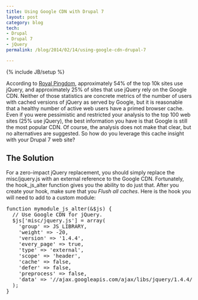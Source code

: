 ```yaml
---
title: Using Google CDN with Drupal 7
layout: post
category: blog
tech:
- Drupal
- Drupal 7
- jQuery
permalink: /blog/2014/02/14/using-google-cdn-drupal-7

---
```

{% include JB/setup %}
<div id="node-314" class="node node-blog node-promoted">
  <div class="content clearfix">
    <div class="field field-name-body field-type-text-with-summary field-label-hidden"><div class="field-items"><div class="field-item even"><p>According to <a href="http://royal.pingdom.com/2012/06/20/jquery-numbers/">Royal Pingdom</a>, approximately 54% of the top 10k sites use jQuery, and approximately 25% of sites that use jQuery rely on the Google CDN. Neither of those statistics are concrete metrics of the number of users with cached versions of jQuery as served by Google, but it is reasonable that a healthy number of active web users have a primed browser cache. Even if you were pessimistic and restricted your analysis to the top 100 web sites (25% use jQuery), the best information you have is that Google is still the most popular CDN. Of course, the analysis does not make that clear, but no alternatives are suggested. So how do you leverage this cache insight with your Drupal 7 web site?</p>
<!--break-->
<h2>
	The Solution</h2>
<p>For a zero-impact jQuery replacement, you should simply replace the misc/jquery.js with an external reference to the Google CDN. Fortunately, the hook_js_alter function gives you the ability to do just that. After you create your hook, make sure that you <em>Flush all caches</em>. Here is the hook you will need to add to a custom module:</p>
<pre class="brush:php">
function mymodule_js_alter(&amp;$js) {
  // Use Google CDN for jQuery.
  $js['misc/jquery.js'] = array(
    'group' =&gt; JS_LIBRARY,
    'weight' =&gt; -20,
    'version' =&gt; '1.4.4',
    'every_page' =&gt; true,
    'type' =&gt; 'external',
    'scope' =&gt; 'header',
    'cache' =&gt; false,
    'defer' =&gt; false,
    'preprocess' =&gt; false,
    'data' =&gt; '//ajax.googleapis.com/ajax/libs/jquery/1.4.4/jquery.min.js',
  );
}
</pre>
</div></div></div>  </div>
</div>
